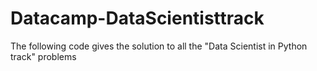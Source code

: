 # Datacamp-DataScientisttrack
The following code gives the solution to all the "Data Scientist in Python track" problems
